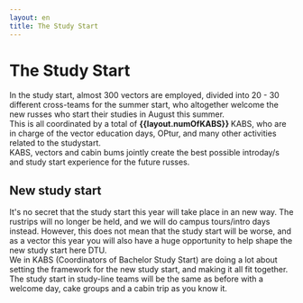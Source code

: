 ```yaml
---
layout: en
title: The Study Start
---
```

<h1>The Study Start</h1>

<p>
In the study start, almost 300 vectors are employed, divided into 20 - 30 different cross-teams for the summer start, who altogether welcome the new russes who start their studies in August this summer.  <br>
This is all coordinated by a total of <b> {{layout.numOfKABS}} </b> KABS, who are in charge of the vector education days, OPtur, and many other activities related to the studystart. <br>
KABS, vectors and cabin bums jointly create the best possible introday/s and study start experience for the future russes.
</p>

<h2>New study start </h2>

<p>
It's no secret that the study start this year will take place in an new way. The rustrips will no longer be held, and we will do campus tours/intro days instead. However, this does not mean that the study start will be worse, and as a vector this year you will also have a huge opportunity to help shape the new study start here DTU. <br>
We in KABS (Coordinators of Bachelor Study Start) are doing a lot about setting the framework for the new study start, and making it all fit together. <br>
The study start in study-line teams will be the same as before with a welcome day, cake groups and a cabin trip as you know it. <br> 
<p>


<!-- Vinterstart er d?d :(
For the winter start around {{layout.numOfWVectors}} vectors are hired, divided into {{layout.numOfWCKABS}} cross-teams, who welcome the new students in January 2024. -->